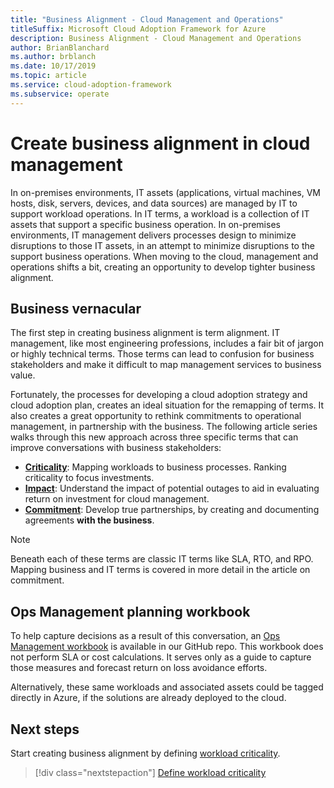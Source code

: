 ```yaml
---
title: "Business Alignment - Cloud Management and Operations"
titleSuffix: Microsoft Cloud Adoption Framework for Azure
description: Business Alignment - Cloud Management and Operations
author: BrianBlanchard
ms.author: brblanch
ms.date: 10/17/2019
ms.topic: article
ms.service: cloud-adoption-framework
ms.subservice: operate
---
```


# Create business alignment in cloud management

In on-premises environments, IT assets (applications, virtual machines, VM hosts, disk, servers, devices, and data sources) are managed by IT to support workload operations. In IT terms, a workload is a collection of IT assets that support a specific business operation. In on-premises environments, IT management delivers processes design to minimize disruptions to those IT assets, in an attempt to minimize disruptions to the support business operations. When moving to the cloud, management and operations shifts a bit, creating an opportunity to develop tighter business alignment.

## Business vernacular

The first step in creating business alignment is term alignment. IT management, like most engineering professions, includes a fair bit of jargon or highly technical terms. Those terms can lead to confusion for business stakeholders and make it difficult to map management services to business value.

Fortunately, the processes for developing a cloud adoption strategy and cloud adoption plan, creates an ideal situation for the remapping of terms. It also creates a great opportunity to rethink commitments to operational management, in partnership with the business. The following article series walks through this new approach across three specific terms that can improve conversations with business stakeholders:

- **[Criticality](./criticality.md)**: Mapping workloads to business processes. Ranking criticality to focus investments.
- **[Impact](./impact.md)**: Understand the impact of potential outages to aid in evaluating return on investment for cloud management.
- **[Commitment](./commitment.md)**: Develop true partnerships, by creating and documenting agreements **with the business**.

> [!NOTE]
> Beneath each of these terms are classic IT terms like SLA, RTO, and RPO. Mapping business and IT terms is covered in more detail in the article on commitment.

## Ops Management planning workbook

To help capture decisions as a result of this conversation, an [Ops Management workbook](https://raw.githubusercontent.com/microsoft/CloudAdoptionFramework/master/manage/opsmanagementworkbook.xlsx) is available in our GitHub repo. This workbook does not perform SLA or cost calculations. It serves only as a guide to capture those measures and forecast return on loss avoidance efforts.

Alternatively, these same workloads and associated assets could be tagged directly in Azure, if the solutions are already deployed to the cloud.

## Next steps

Start creating business alignment by defining [workload criticality](./criticality.md).

> [!div class="nextstepaction"]
> [Define workload criticality](./criticality.md)
